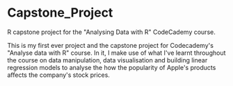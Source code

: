 # Capstone_Project
R capstone project for the "Analysing Data with R" CodeCademy course.

This is my first ever project and the capstone project for Codecademy's "Analyse data with R" course. 
In it, I make use of what I've learnt throughout the course on data manipulation, data visualisation and building linear regression models to analyse
the how the popularity of Apple's products affects the company's stock prices.

